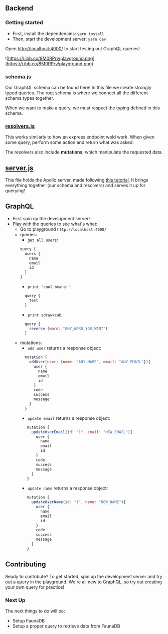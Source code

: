 ## Backend

### Getting started

- First, install the dependencies: `yarn install`
- Then, start the development server: `yarn dev`

Open [http://localhost:4000/](http://localhost:4000/) to start testing out GraphQL queries!

![https://i.ibb.co/8M0RPrv/playground.png](https://i.ibb.co/8M0RPrv/playground.png)

### [schema.js](https://github.com/aaspinwall/collab/blob/main/backend/schema/schema.root.js)
Our GraphQL schema can be found here! In this file we create strongly typed queries. The root
schema is where we connect all the different schema types together.

When we want to make a query, we must respect the typing defined in this schema.

### [resolvers.js](https://github.com/aaspinwall/collab/blob/main/backend/resolvers/resolvers.root.js)
This works similarly to how an express endpoint wold work. When given some query, perform some action and return what was asked.

The resolvers also include __mutations__, which manipulate the requested data.

## [server.js](https://github.com/aaspinwall/collab/blob/main/backend/server.js)
This file holds the Apollo server, made following [this tutorial](https://www.apollographql.com/docs/apollo-server/schema/schema/). It brings everything together (our schema and resolvers) and serves it up for querying!

## GraphQL

 - First spin up the development server!
 - Play with the queries to see what's what:
     - Go to playground `http://localhost:4000/`
     - queries:
        - `get all users`:
        ```javascript
        query {
          users {
            name
            email
            id
          }
        }
        ```
        - `print 'cool beans!'`:
        ```javascript
          query {
            test
          }
        ```
        - `print sdrawkcab`:
        ```javascript
          query {
            reverse (word: "ANY_WORD_YOU_WANT")
          }
        ```
     - mutations:
        - `add user` returns a response object:
        ```javascript
          mutation {
            addUser(user: {name: "ANY_NAME", email: "ANY_EMAIL"}){
              user {
                name
                email
                id
              }
              code
              success
              message
            }
          }
        ```
       - `update email` returns a response object:
       ```javascript
          mutation {
            updateUserEmail(id: "1", email: "NEW_EMAIL"){
              user {
                name
                email
                id
              }
              code
              success
              message
            }
          }
        ```
       - `update name` returns a response object:
       ```javascript
          mutation {
            updateUserName(id: "1", name: "NEW_NAME"){
              user {
                name
                email
                id
              }
              code
              success
              message
            }
          }
        ```

## Contributing
Ready to contribute? To get started, spin up the development server and try out a query in the playground. We're all new to GraphQL, so try out creating your own query for practice!

### Next Up

The next things to do will be:
- Setup FaunaDB
- Setup a proper query to retrieve data from FaunaDB
